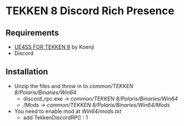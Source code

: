 # TEKKEN 8 Discord **Rich Presence**

## Requirements

- [UE4SS FOR TEKKEN 8](https://tekkenmods.com/mod/3761/ue4ss-v3-0-1-for-tekken-8) by Koenji
- Discord

## Installation

- Unzip the files and throw in to *common/TEKKEN 8/Polaris/Binaries/Win64*
    - discord_rpc.exe → *common/TEKKEN 8/Polaris/Binaries/Win64*
    - /Mods → *common/TEKKEN 8/Polaris/Binaries/Win64/Mods*
- You need to enable mod at *Win64/mods.txt*
    - add TekkenDiscordRPC : 1